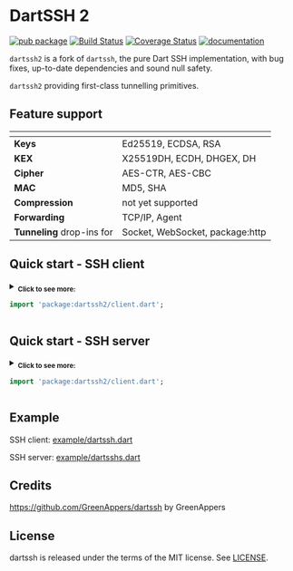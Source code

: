 # DartSSH 2

[![pub package](https://img.shields.io/pub/v/dartssh.svg)](https://pub.dartlang.org/packages/dartssh) [![Build Status](https://travis-ci.org/GreenAppers/dartssh.svg?branch=master)](https://travis-ci.org/GreenAppers/dartssh) [![Coverage Status](https://coveralls.io/repos/github/GreenAppers/dartssh/badge.svg?branch=master)](https://coveralls.io/github/GreenAppers/dartssh?branch=master) [![documentation](https://img.shields.io/badge/Documentation-dartssh-blue.svg)](https://www.dartdocs.org/documentation/dartssh/latest/)

`dartssh2`  is a fork of `dartssh`, the pure Dart SSH implementation, with bug fixes, up-to-date dependencies and sound null safety.

`dartssh2` providing first-class tunnelling primitives.

## Feature support

| <!-- -->                   | <!-- -->                        |
|----------------------------|---------------------------------|
| **Keys**                   | Ed25519, ECDSA, RSA             |
| **KEX**                    | X25519DH, ECDH, DHGEX, DH       |
| **Cipher**                 | AES-CTR, AES-CBC                |
| **MAC**                    | MD5, SHA                        |
| **Compression**            | not yet supported               |
| **Forwarding**             | TCP/IP, Agent                   |
| **Tunneling** drop-ins for | Socket, WebSocket, package:http |

## Quick start - SSH client

<!-- <table><tbody ><tr></tr><tr><td> -->
<details >
<summary>
<sub><b>Click to see more:</b></sub>
<!-- <h6>Import required files</h6> -->

```dart
import 'package:dartssh2/client.dart';
```
</summary>
<!-- <hr> -->
<h6>Write the following HTML</h6>

 ```html
<div class="container">
    <canvas id="myChart"></canvas>
</div>
```
<h6>... and JS</h6>

```js
var data = {{ chartJSON | safe }}
var ctx = document.getElementById("myChart").getContext('2d');
var myChart = new Chart(ctx, data);
```
</details>
<!-- </td></tr></tbody></table> -->

## Quick start - SSH server

<!-- <table><tbody ><tr></tr><tr><td> -->
<details >
<summary>
<sub><b>Click to see more:</b></sub>
<!-- <h6>Import required files</h6> -->

```dart
import 'package:dartssh2/client.dart';
```
</summary>
<!-- <hr> -->
<h6>Write the following HTML</h6>

 ```html
<div class="container">
    <canvas id="myChart"></canvas>
</div>
```
<h6>... and JS</h6>

```js
var data = {{ chartJSON | safe }}
var ctx = document.getElementById("myChart").getContext('2d');
var myChart = new Chart(ctx, data);
```
</details>
<!-- </td></tr></tbody></table> -->

## Example

SSH client: [example/dartssh.dart](example/dartssh.dart)

SSH server: [example/dartsshs.dart](example/dartsshs.dart)
## Credits

https://github.com/GreenAppers/dartssh by GreenAppers

## License

dartssh is released under the terms of the MIT license. See [LICENSE](LICENSE).